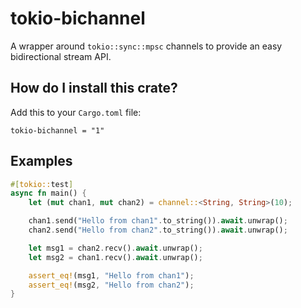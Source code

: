 # tokio-bichannel

A wrapper around `tokio::sync::mpsc` channels to provide an easy bidirectional stream API.

## How do I install this crate?
Add this to your `Cargo.toml` file:
```
tokio-bichannel = "1"
```

## Examples
```rs
#[tokio::test]
async fn main() {
    let (mut chan1, mut chan2) = channel::<String, String>(10);

    chan1.send("Hello from chan1".to_string()).await.unwrap();
    chan2.send("Hello from chan2".to_string()).await.unwrap();

    let msg1 = chan2.recv().await.unwrap();
    let msg2 = chan1.recv().await.unwrap();

    assert_eq!(msg1, "Hello from chan1");
    assert_eq!(msg2, "Hello from chan2");
}
```